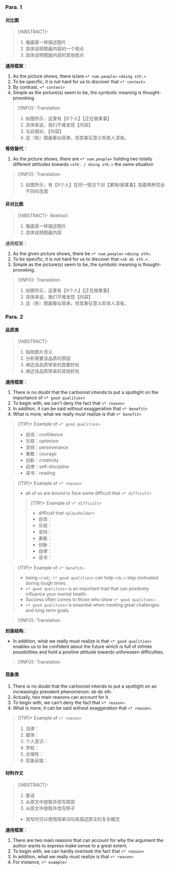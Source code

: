 ### Para. 1
#### 对比图
> [!ABSTRACT]- 
> 1. 像画家一样描述图片
> 2. 具体说明图画内容的一个观点
> 3. 具体说明图画内容的其他观点

**通用框架**：
1. As the picture shows, there is/are `<* num.people>` `<doing sth.>`  
2. To be specific, it is not hard for us to discover that `<* context>`  
3. By contrast, `<* context>`  
4. Simple as the picture(s) seem to be, the symbolic meaning is thought-provoking.

> [!INFO]- Translation
>1. 如图所示，这里有【X个人】【正在做某事】  
>2. 具体来说，我们不难发现【内容】  
>3. 与此相对，【内容】  
>4. 这（些）图画看似简单，但其象征意义却发人深省。

**等效替代**：  
1. As the picture shows, there are `<* num.people>` holding two totally different attitudes towards `<sth. / doing sth.>` the same situation  

> [!INFO]- Translation
>1. 如图所示，有【X个人】在同一情况下对【某物/做某事】抱着两种完全不同的态度

#### 非对比图
> [!ABSTRACT]- Abstract
> 1. 像画家一样描述图片
> 2. 具体说明图画内容

通用框架：
1. As the given picture shows, there be `<* num.people>` `<doing sth>`. 
2. To be specific, it is not hard for us to discover that `<sb do sth.>`.
3. Simple as the picture(s) seem to be, the symbolic meaning is thought-provoking.

> [!INFO]- Translation
>1. 如图所示，这里有【X个人】【正在做某事】  
>2. 具体来说，我们不难发现【内容】  
>3. 这（些）图画看似简单，但其象征意义却发人深省。

### Para. 2
#### 品质类
> [!ABSTRACT]- 
> 1. 指明图片含义
> 2. 分析需要该品质的原因
> 3. 阐述该品质带来的首要好处
> 4. 阐述该品质带来的其他好处

**通用框架**：  
1. There is no doubt that the cartoonist intends to put a spotlight on the importance of `<* good qualities>` 
2. To begin with, we can't deny the fact that `<* reason>`
3. In addition, it can be said without exaggeration that `<* benefit>`
4. What is more, what we really must realize is that `<* benefit>`

>[!TIP]+ Example of `<* good qualities>`
> - 自信：confidence
> - 乐观：optimism
> - 坚持：perseverance
> - 勇敢：courage
> - 创新：creativity
> - 自律：self-discipline
> - 读书：reading

> [!TIP]+ Example of  `<* reason>`
> - all of us are bound to face some difficult that `<* difficult>`
>> [!TIP]+ Example of `<* difficult>`
>> - difficult that `<placeholder>`
>> - 自信：
>> - 乐观：
>> - 坚持：
>> - 勇敢：
>> - 创新：
>> - 自律：
>> - 读书：

>[!TIP]+ Example of `<* benefit>`
> - being `<(adj.)* good qualities>` can help `<sb.>` stay motivated during tough times.
> - `<* good qualities>` is an important trait that can positively influence your mental health.
> - Success often comes to those who show `<* good qualities>`.
> - `<* good qualities>` is essential when meeting great challenges and long-term goals.

> [!INFO]- Translation

**封装结构**：
- In addition, what we really must realize is that `<* good qualities>` enables us to be confident about the future which is full of infinite possibilities and hold a positive attitude towards unforeseen difficulties.

> [!INFO]- Translation

#### 现象类

1. There is no doubt that the cartoonist intends to put a spotlight on an increasingly prevalent phenomenon: sb do sth. 
2. Actually, two main reasons can account for it. 
3. To begin with, we can’t deny the fact that `<* reason>`.
4. What is more, it can be said without exaggeration that `<* reason>`.

> [!TIP]+ Example of  `<* reason>`
> 1. 法律：
> 2. 媒体：
> 3. 个人意识：
> 4. 学校：
> 5. 合理性：
> 6. 现象前提：

#### 材料作文
> [!ABSTRACT]- 
> 1. 套话
> 2. 从原文中提取并改写原因
> 3. 从原文中提取并改写例子
> - 改写时可以使用简单词句来描述原文的复杂概念

**通用框架**：  
1. There are two main reasons that can account for why the argument the author wants to express make sense to a great extent. 
2. To begin with, we can hardly overlook the fact that `<* reason>`
3. In addition, what we really must realize is that `<* reason>`
4. For instance, `<* example>`